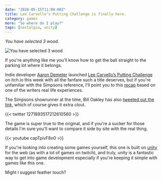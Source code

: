 ```yaml
---
date: "2020-05-15T11:00:00Z"
title: Lee Carvello’s Putting Challenge is finally here.
category: games
more: "So where do I play?"
tags: [nostalgia, unity]
---
```


_You have selected 3 wood._

![You have selected 3 wood](https://tiw.accelerator.net/putting-challenge.png;resize(450,400,fit)/quantize(10)/quality(5).png)

If you're anything like me you'll know how to get the ball straight to the parking lot where it belongs.

<!--more-->

Indie developer [Aaron Demeter](https://twitter.com/aarondemeter) launched [Lee Carvello’s Putting Challenge](https://aaron-demeter.itch.io/lee-carvallos-putting-challenge) on itch.io this week with all the fanfare such a title deserves, but if you're unfamiliar with the Simpsons reference, I'll point you to this [recap](https://en.wikipedia.org/wiki/Marge_Be_Not_Proud) based on one of the writers real life experiences.

The Simpsons showrunner at the time, Bill Oakley has also [tweeted out the link](https://twitter.com/thatbilloakley/status/1271893517212610560), which of course gives it extra clout.

{{< twitter 1271893517212610560 >}}

The game is super true to the original, and if you're a sucker for those details I'm sure you'll want to compare it side by site with the real thing.

{{< youtube capTpivF8n0 >}}

If you're looking into creating some games yourself, this one is built on [unity](https://unity.com/) for the web (as with a lot of games on twitch), and truly, unity is a fantastic way to get into game development especially if you're keeping it simple with games like this one.

Might I suggest feather touch?